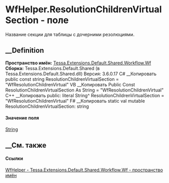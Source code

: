# WfHelper.ResolutionChildrenVirtualSection - поле
Название секции для таблицы с дочерними резолюциями.
## __Definition
 **Пространство имён:**
[Tessa.Extensions.Default.Shared.Workflow.Wf](N_Tessa_Extensions_Default_Shared_Workflow_Wf.htm)  
 **Сборка:** Tessa.Extensions.Default.Shared (в
Tessa.Extensions.Default.Shared.dll) Версия: 3.6.0.17
C# __Копировать
     public const string ResolutionChildrenVirtualSection = "WfResolutionChildrenVirtual"
VB __Копировать
     Public Const ResolutionChildrenVirtualSection As String = "WfResolutionChildrenVirtual"
C++ __Копировать
     public:
    literal String^ ResolutionChildrenVirtualSection = "WfResolutionChildrenVirtual"
F# __Копировать
     static val mutable ResolutionChildrenVirtualSection: string
#### Значение поля
[String](https://learn.microsoft.com/dotnet/api/system.string)
##  __См. также
#### Ссылки
[WfHelper - ](T_Tessa_Extensions_Default_Shared_Workflow_Wf_WfHelper.htm)
[Tessa.Extensions.Default.Shared.Workflow.Wf - пространство
имён](N_Tessa_Extensions_Default_Shared_Workflow_Wf.htm)
